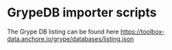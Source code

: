 # GrypeDB importer scripts

The Grype DB listing can be found here
https://toolbox-data.anchore.io/grype/databases/listing.json
